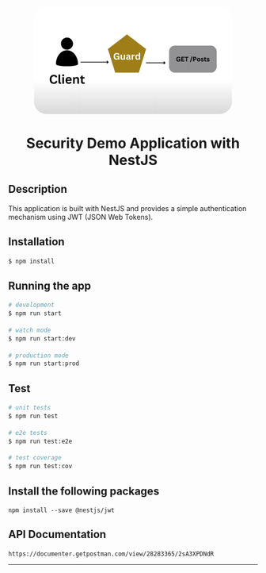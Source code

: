 <p align="center">
  <img src="resources/image/security.png" width="400" alt="Nest Logo" style="border-radius: 25px"/>
</p>


  <h1 align="center">Security Demo Application with NestJS</h1>
 
## Description

This application is built with NestJS and provides a simple authentication mechanism using JWT (JSON Web Tokens).

## Installation

```bash
$ npm install
```

## Running the app

```bash
# development
$ npm run start

# watch mode
$ npm run start:dev

# production mode
$ npm run start:prod
```

## Test

```bash
# unit tests
$ npm run test

# e2e tests
$ npm run test:e2e

# test coverage
$ npm run test:cov
```

## Install the following packages
````
npm install --save @nestjs/jwt
````

## API Documentation
````
https://documenter.getpostman.com/view/28283365/2sA3XPDNdR
````

---